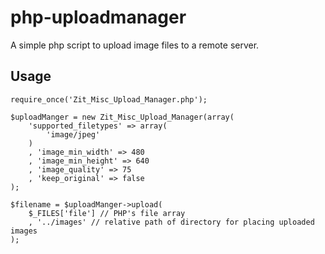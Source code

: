 php-uploadmanager
=================

A simple php script to upload image files to a remote server.

## Usage

	require_once('Zit_Misc_Upload_Manager.php');

	$uploadManger = new Zit_Misc_Upload_Manager(array(
		'supported_filetypes' => array(
			'image/jpeg'
		)
		, 'image_min_width' => 480
		, 'image_min_height' => 640
		, 'image_quality' => 75
		, 'keep_original' => false
	);

	$filename = $uploadManger->upload(
        $_FILES['file'] // PHP's file array
        , '../images' // relative path of directory for placing uploaded images
    );

